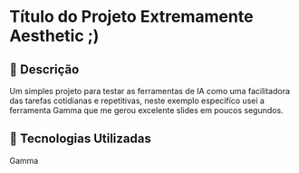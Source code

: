 # Título do Projeto Extremamente Aesthetic ;)

## 📒 Descrição
Um simples projeto para testar as ferramentas de IA como uma facilitadora das tarefas cotidianas e repetitivas, neste exemplo especifíco usei a ferramenta Gamma que me gerou excelente slides em poucos segundos.

## 🤖 Tecnologias Utilizadas
Gamma
